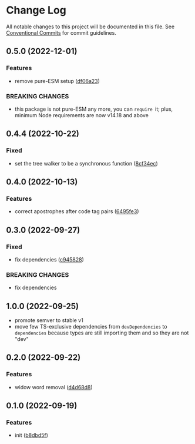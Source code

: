 # Change Log

All notable changes to this project will be documented in this file.
See [Conventional Commits](https://conventionalcommits.org) for commit guidelines.

## 0.5.0 (2022-12-01)

### Features

- remove pure-ESM setup ([df06a23](https://github.com/codsen/codsen/commit/df06a2369ec5a45fc3ef66a20c1bd60c44d6ca35))

### BREAKING CHANGES

- this package is not pure-ESM any more, you can `require `it; plus, minimum Node
  requirements are now v14.18 and above

## 0.4.4 (2022-10-22)

### Fixed

- set the tree walker to be a synchronous function ([8cf34ec](https://github.com/codsen/codsen/commit/8cf34ec02437e5b2d646508beea8ebad97f5197e))

## 0.4.0 (2022-10-13)

### Features

- correct apostrophes after code tag pairs ([6495fe3](https://github.com/codsen/codsen/commit/6495fe370022eca5ad984b689294cdee33db1a63))

## 0.3.0 (2022-09-27)

### Fixed

- fix dependencies ([c945828](https://github.com/codsen/codsen/commit/c945828389167e9e304b29dd6b3a5ad4e5551f9e))

### BREAKING CHANGES

- fix dependencies

## 1.0.0 (2022-09-25)

- promote semver to stable v1
- move few TS-exclusive dependencies from `devDependencies` to `dependencies` because types are still importing them and so they are not "dev"

## 0.2.0 (2022-09-22)

### Features

- widow word removal ([d4d68d8](https://github.com/codsen/codsen/commit/d4d68d8a1331cf32a41eb1d9ca3f49bb464c59ef))

## 0.1.0 (2022-09-19)

### Features

- init ([b8dbd5f](https://github.com/codsen/codsen/commit/b8dbd5f74bd831da147f2d8a469996e6cbd14022))
